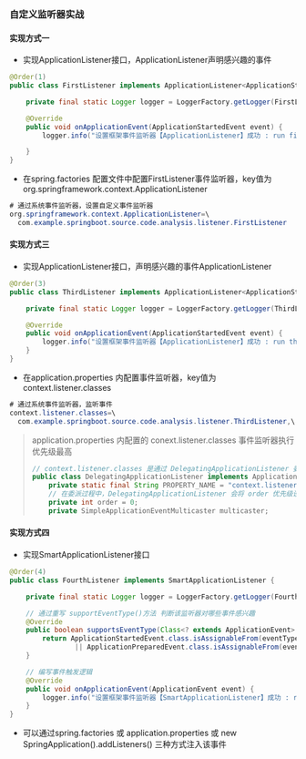 ### 自定义监听器实战

#### 实现方式一

- 实现ApplicationListener接口，ApplicationListener<ApplicationStartedEvent>声明感兴趣的事件

```java
@Order(1)
public class FirstListener implements ApplicationListener<ApplicationStartedEvent> {

    private final static Logger logger = LoggerFactory.getLogger(FirstListener.class);

    @Override
    public void onApplicationEvent(ApplicationStartedEvent event) {
        logger.info("设置框架事件监听器【ApplicationListener】成功 : run firstListener");

    }
}

```

- 在spring.factories 配置文件中配置FirstListener事件监听器，key值为org.springframework.context.ApplicationListener

```java
# 通过系统事件监听器，设置自定义事件监听器
org.springframework.context.ApplicationListener=\
  com.example.springboot.source.code.analysis.listener.FirstListener
```



#### 实现方式三

- 实现ApplicationListener接口，声明感兴趣的事件ApplicationListener<ApplicationStartedEvent>

```java
@Order(3)
public class ThirdListener implements ApplicationListener<ApplicationStartedEvent> {

    private final static Logger logger = LoggerFactory.getLogger(ThirdListener.class);

    @Override
    public void onApplicationEvent(ApplicationStartedEvent event) {
        logger.info("设置框架事件监听器【ApplicationListener】成功 : run thirdListener");
    }
}
```

- 在application.properties 内配置事件监听器，key值为context.listener.classes

```java
# 通过系统事件监听器，监听事件
context.listener.classes=\
  com.example.springboot.source.code.analysis.listener.ThirdListener,\
```

> application.properties 内配置的 conext.listener.classes 事件监听器执行优先级最高
>
> ```java
> // context.listener.classes 是通过 DelegatingApplicationListener 委派给 ApplicationListener
> public class DelegatingApplicationListener implements ApplicationListener<ApplicationEvent>, Ordered {
>     private static final String PROPERTY_NAME = "context.listener.classes";
>     // 在委派过程中，DelegatingApplicationListener 会将 order 优先级设置为最高
>     private int order = 0;
>     private SimpleApplicationEventMulticaster multicaster;
> 
> ```



#### 实现方式四

- 实现SmartApplicationListener接口

```java
@Order(4)
public class FourthListener implements SmartApplicationListener {

    private final static Logger logger = LoggerFactory.getLogger(FourthListener.class);

    // 通过重写 supportEventType()方法 判断该监听器对哪些事件感兴趣
    @Override
    public boolean supportsEventType(Class<? extends ApplicationEvent> eventType) {
        return ApplicationStartedEvent.class.isAssignableFrom(eventType)
                || ApplicationPreparedEvent.class.isAssignableFrom(eventType);
    }

    // 编写事件触发逻辑
    @Override
    public void onApplicationEvent(ApplicationEvent event) {
        logger.info("设置框架事件监听器【SmartApplicationListener】成功 : run fourthListener");
    }
}

```

- 可以通过spring.factories 或 application.properties 或 new SpringApplication().addListeners() 三种方式注入该事件



